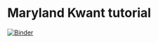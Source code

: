 # Maryland Kwant tutorial

[![Binder](https://mybinder.org/badge_logo.svg)](https://mybinder.org/v2/git/https%3A%2F%2Fgitlab.kwant-project.org%2Fjbweston%2Fmaryland-tutorial/ff4e65b831f778f4949274d02a079a15d67fd1e4?filepath=presentation.ipynb)
